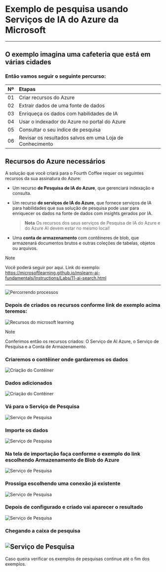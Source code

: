 # Exemplo de pesquisa usando Serviços de IA do Azure da Microsoft
---

## O exemplo imagina uma cafeteria que está em várias cidades


### Então vamos seguir o seguinte percurso:

<table>
  <thead>
    <tr align="left">
      <th>Nº</th>
      <th>Etapas</th>
    </tr>
  </thead>
  <tbody align="left">
    <tr>
      <td>01</td>
      <td>Criar recursos do Azure</td>
    </tr>
    <tr>
      <td>02</td>
      <td>Extrair dados de uma fonte de dados</td>
    </tr>
    <tr>
      <td>03</td>
      <td>Enriqueça os dados com habilidades de IA</td>  
    </tr>
    <tr>
      <td>04</td>
      <td>Usar o indexador do Azure no portal do Azure</td>    
    </tr>
    <tr>
      <td>05</td>
      <td>Consultar o seu índice de pesquisa</td>    
    </tr>
    <tr>
      <td>06</td>
      <td>Revisar os resultados salvos em uma Loja de Conhecimento</td>    
    </tr>
  </tbody>
</table>


Recursos do Azure necessários
---

A solução que você criará para o Fourth Coffee requer os seguintes recursos da sua assinatura do Azure:

*   Um recurso **de Pesquisa de IA do Azure**, que gerenciará indexação e consulta.
*   Um recurso **de serviços de IA do Azure**, que fornece serviços de IA para habilidades que sua solução de pesquisa pode usar para enriquecer os dados na fonte de dados com insights gerados por IA.
    
    > **Nota** Os recursos dos seus serviços de Pesquisa de IA do Azure e do Azure AI devem estar no mesmo local!
    
*   Uma **conta de armazenamento** com contêineres de blob, que armazenará documentos brutos e outras coleções de tabelas, objetos ou arquivos.


> [!NOTE]   
> Você poderá seguir por aqui.
> Link do exemplo: https://microsoftlearning.github.io/mslearn-ai-fundamentals/Instructions/Labs/11-ai-search.html
---

![Percorrendo processos](https://img.shields.io/badge/Percorrendo%20os%20processos:-E94D5F?style=for-the-badge)


### Depois de criados os recursos conforme link de exemplo acima teremos:

![Recursos do microsoft learning](https://github.com/juscelinorb/coffe_dio_ML/blob/main/imagens/recursos_criados.jpg)

>[!NOTE]
> Conferimos então os recursos criados: 
> O Serviço de AI Azure,
> o Serviço de Pesquisa e
> a Conta de Armazenamento.


### Criaremos o contêiner onde gardaremos os dados

![Criação do Contêiner](https://github.com/juscelinorb/coffe_dio_ML/blob/main/imagens/conteiner.jpg)

### Dados adicionados

![Criação do Contêiner](https://github.com/juscelinorb/coffe_dio_ML/blob/main/imagens/dados_conteiner.jpg)

### Vá para o Serviço de Pesquisa

![Serviço de Pesquisa](https://github.com/juscelinorb/coffe_dio_ML/blob/main/imagens/Screenshot_1.jpg)

### Importe os dados

![Serviço de Pesquisa](https://github.com/juscelinorb/coffe_dio_ML/blob/main/imagens/Screenshot_2.jpg)

### Na tela de importação faça conforme o exemplo do link escolhendo Armazenamento de Blob do Azure

![Serviço de Pesquisa](https://github.com/juscelinorb/coffe_dio_ML/blob/main/imagens/Screenshot_3.jpg)

### Prossiga escolhendo uma conexão já existente 

![Serviço de Pesquisa](https://github.com/juscelinorb/coffe_dio_ML/blob/main/imagens/Screenshot_5.jpg)

### Depois de configurado e criado vai aparecer o resultado

![Serviço de Pesquisa](https://github.com/juscelinorb/coffe_dio_ML/blob/main/imagens/Screenshot_7.jpg)

### Chegando a caixa de pesquisa

![Serviço de Pesquisa](https://github.com/juscelinorb/coffe_dio_ML/blob/main/imagens/Screenshot_8.jpg)
---

Caso queira verificar os exemplos de pesquisas continue até o fim dos exemplos.

